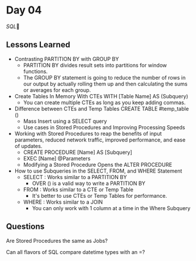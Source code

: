 # Day 04

*SQL*🫡

## Lessons Learned

- Contrasting PARTITION BY with GROUP BY
    - PARTITION BY divides result sets into partitions for window functions.
    - The GROUP BY statement is going to reduce the number of rows in our output by actually rolling them up and then calculating the sums or averages for each group.
- Create Tables In Memory With CTEs WITH [Table Name] AS (Subquery)
    - You can create multiple CTEs as long as you keep adding commas.
- Difference between CTEs and Temp Tables CREATE TABLE #temp_table ()
    - Mass Insert using a SELECT query
    - Use cases in Stored Procedures and Improving Processing Speeds
- Working with Stored Procedures to reap the benefits of input parameters, reduced network traffic, improved performance, and ease of updates.
    - CREATE PROCEDURE [Name] AS [Subquery]
    - EXEC [Name] @Parameters
    - Modifying a Stored Procedure Opens the ALTER PROCEDURE
- How to use Subqueries in the SELECT, FROM, and WHERE Statement
    - SELECT : Works similar to a PARTITION BY
        - OVER () is a valid way to write a PARTITION BY
    - FROM : Works similar to a CTE or Temp Table
        - It's better to use CTEs or Temp Tables for performance.
    - WHERE : Works similar to a JOIN
        - You can only work with 1 column at a time in the Where Subquery

## Questions

Are Stored Procedures the same as Jobs?

Can all flavors of SQL compare datetime types with an =?

